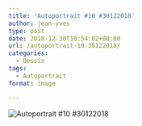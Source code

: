 ```yaml
---
title: 'Autoportrait #10 #30122018'
author: jean-yves
type: post
date: 2018-12-30T10:54:02+00:00
url: /autoportrait-10-30122018/
categories:
  - Dessin
tags:
  - Autoportrait
format: image

---
```

![Autoportrait #10 #30122018](./img_0043.jpg)